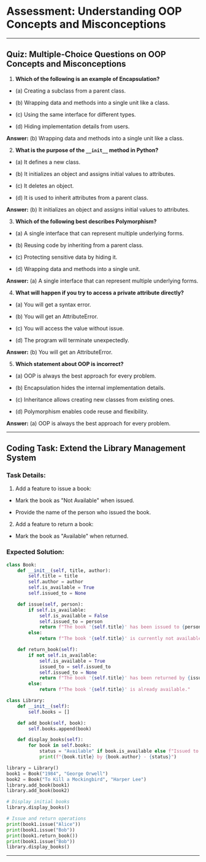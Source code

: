 
  

# Assessment: Understanding OOP Concepts and Misconceptions

  

---

  

## Quiz: Multiple-Choice Questions on OOP Concepts and Misconceptions

  

1.  **Which of the following is an example of Encapsulation?**

  - (a) Creating a subclass from a parent class.
  
  - (b) Wrapping data and methods into a single unit like a class.
  
  - (c) Using the same interface for different types.
  
  - (d) Hiding implementation details from users.

  

**Answer:** (b) Wrapping data and methods into a single unit like a class.

  

2.  **What is the purpose of the `__init__` method in Python?**

  - (a) It defines a new class.
  
  - (b) It initializes an object and assigns initial values to attributes.
  
  - (c) It deletes an object.
  
  - (d) It is used to inherit attributes from a parent class.

  

**Answer:** (b) It initializes an object and assigns initial values to attributes.

  

3.  **Which of the following best describes Polymorphism?**

  - (a) A single interface that can represent multiple underlying forms.
  
  - (b) Reusing code by inheriting from a parent class.
  
  - (c) Protecting sensitive data by hiding it.
  
  - (d) Wrapping data and methods into a single unit.

  

**Answer:** (a) A single interface that can represent multiple underlying forms.

  

4.  **What will happen if you try to access a private attribute directly?**

  - (a) You will get a syntax error.
  
  - (b) You will get an AttributeError.
  
  - (c) You will access the value without issue.
  
  - (d) The program will terminate unexpectedly.

  

**Answer:** (b) You will get an AttributeError.

  

5.  **Which statement about OOP is incorrect?**

  - (a) OOP is always the best approach for every problem.
  
  - (b) Encapsulation hides the internal implementation details.
  
  - (c) Inheritance allows creating new classes from existing ones.
  
  - (d) Polymorphism enables code reuse and flexibility.

  

**Answer:** (a) OOP is always the best approach for every problem.

  

---

  

## Coding Task: Extend the Library Management System

  

### Task Details:

1. Add a feature to issue a book:

- Mark the book as "Not Available" when issued.

- Provide the name of the person who issued the book.

  

2. Add a feature to return a book:

- Mark the book as "Available" when returned.

  

### Expected Solution:

  
```python
class Book:
    def __init__(self, title, author):
        self.title = title
        self.author = author
        self.is_available = True
        self.issued_to = None

    def issue(self, person):
        if self.is_available:
            self.is_available = False
            self.issued_to = person
            return f"The book '{self.title}' has been issued to {person}."
        else:
            return f"The book '{self.title}' is currently not available."

    def return_book(self):
        if not self.is_available:
            self.is_available = True
            issued_to = self.issued_to
            self.issued_to = None
            return f"The book '{self.title}' has been returned by {issued_to}."
        else:
            return f"The book '{self.title}' is already available."

class Library:
    def __init__(self):
        self.books = []

    def add_book(self, book):
        self.books.append(book)

    def display_books(self):
        for book in self.books:
            status = "Available" if book.is_available else f"Issued to {book.issued_to}"
            print(f"{book.title} by {book.author} - {status}")

library = Library()
book1 = Book("1984", "George Orwell")
book2 = Book("To Kill a Mockingbird", "Harper Lee")
library.add_book(book1)
library.add_book(book2)

# Display initial books
library.display_books()

# Issue and return operations
print(book1.issue("Alice"))
print(book1.issue("Bob"))
print(book1.return_book())
print(book1.issue("Bob"))
library.display_books()
```

  

---

